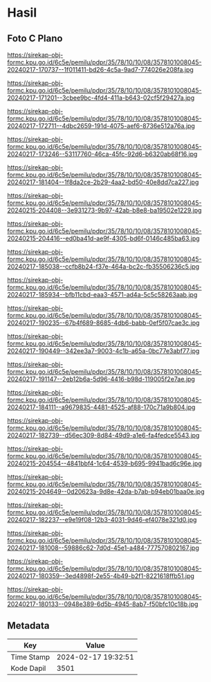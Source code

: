 # Hasil

## Foto C Plano

https://sirekap-obj-formc.kpu.go.id/6c5e/pemilu/pdpr/35/78/10/10/08/3578101008045-20240217-170737--1f011411-bd26-4c5a-9ad7-774026e208fa.jpg

https://sirekap-obj-formc.kpu.go.id/6c5e/pemilu/pdpr/35/78/10/10/08/3578101008045-20240217-171201--3cbee9bc-4fd4-411a-b643-02cf5f29427a.jpg

https://sirekap-obj-formc.kpu.go.id/6c5e/pemilu/pdpr/35/78/10/10/08/3578101008045-20240217-172711--4dbc2659-191d-4075-aef6-8736e512a76a.jpg

https://sirekap-obj-formc.kpu.go.id/6c5e/pemilu/pdpr/35/78/10/10/08/3578101008045-20240217-173246--53117760-46ca-45fc-92d6-b6320ab68f16.jpg

https://sirekap-obj-formc.kpu.go.id/6c5e/pemilu/pdpr/35/78/10/10/08/3578101008045-20240217-181404--1f8da2ce-2b29-4aa2-bd50-40e8dd7ca227.jpg

https://sirekap-obj-formc.kpu.go.id/6c5e/pemilu/pdpr/35/78/10/10/08/3578101008045-20240215-204408--3e931273-9b97-42ab-b8e8-ba19502e1229.jpg

https://sirekap-obj-formc.kpu.go.id/6c5e/pemilu/pdpr/35/78/10/10/08/3578101008045-20240215-204416--ed0ba41d-ae9f-4305-bd6f-0146c485ba63.jpg

https://sirekap-obj-formc.kpu.go.id/6c5e/pemilu/pdpr/35/78/10/10/08/3578101008045-20240217-185038--ccfb8b24-f37e-464a-bc2c-fb35506236c5.jpg

https://sirekap-obj-formc.kpu.go.id/6c5e/pemilu/pdpr/35/78/10/10/08/3578101008045-20240217-185934--bfb11cbd-eaa3-4571-ad4a-5c5c58263aab.jpg

https://sirekap-obj-formc.kpu.go.id/6c5e/pemilu/pdpr/35/78/10/10/08/3578101008045-20240217-190235--67b4f689-8685-4db6-babb-0ef5f07cae3c.jpg

https://sirekap-obj-formc.kpu.go.id/6c5e/pemilu/pdpr/35/78/10/10/08/3578101008045-20240217-190449--342ee3a7-9003-4c1b-a65a-0bc77e3abf77.jpg

https://sirekap-obj-formc.kpu.go.id/6c5e/pemilu/pdpr/35/78/10/10/08/3578101008045-20240217-191147--2eb12b6a-5d96-4416-b98d-119005f2e7ae.jpg

https://sirekap-obj-formc.kpu.go.id/6c5e/pemilu/pdpr/35/78/10/10/08/3578101008045-20240217-184111--a9679835-4481-4525-af88-170c71a9b804.jpg

https://sirekap-obj-formc.kpu.go.id/6c5e/pemilu/pdpr/35/78/10/10/08/3578101008045-20240217-182739--d56ec309-8d84-49d9-a1e6-fa4fedce5543.jpg

https://sirekap-obj-formc.kpu.go.id/6c5e/pemilu/pdpr/35/78/10/10/08/3578101008045-20240215-204554--4841bbf4-1c64-4539-b695-9941bad6c96e.jpg

https://sirekap-obj-formc.kpu.go.id/6c5e/pemilu/pdpr/35/78/10/10/08/3578101008045-20240215-204649--0d20623a-9d8e-42da-b7ab-b94eb01baa0e.jpg

https://sirekap-obj-formc.kpu.go.id/6c5e/pemilu/pdpr/35/78/10/10/08/3578101008045-20240217-182237--e9e19f08-12b3-4031-9d46-ef4078e321d0.jpg

https://sirekap-obj-formc.kpu.go.id/6c5e/pemilu/pdpr/35/78/10/10/08/3578101008045-20240217-181008--59886c62-7d0d-45e1-a484-777570802167.jpg

https://sirekap-obj-formc.kpu.go.id/6c5e/pemilu/pdpr/35/78/10/10/08/3578101008045-20240217-180359--3ed4898f-2e55-4b49-b2f1-8221618ffb51.jpg

https://sirekap-obj-formc.kpu.go.id/6c5e/pemilu/pdpr/35/78/10/10/08/3578101008045-20240217-180133--0948e389-6d5b-4945-8ab7-f50bfc10c18b.jpg


## Metadata

| Key        | Value               |
| ---------- | ------------------- |
| Time Stamp | 2024-02-17 19:32:51 |
| Kode Dapil | 3501                |



